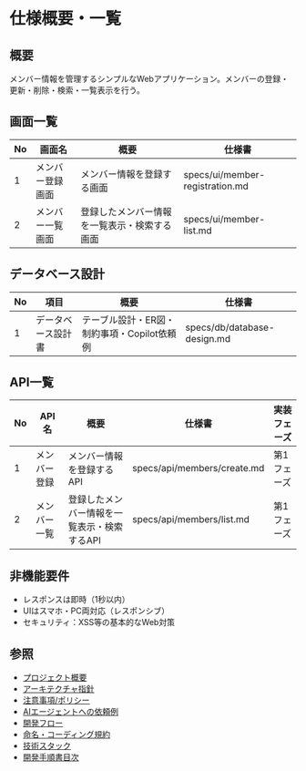 # 仕様概要・一覧

## 概要

メンバー情報を管理するシンプルなWebアプリケーション。メンバーの登録・更新・削除・検索・一覧表示を行う。

## 画面一覧

| No  | 画面名             | 概要                                   | 仕様書                           |
| --- | ------------------ | -------------------------------------- | -------------------------------- |
| 1   | メンバー登録画面   | メンバー情報を登録する画面             | specs/ui/member-registration.md |
| 2   | メンバー一覧画面 | 登録したメンバー情報を一覧表示・検索する画面 | specs/ui/member-list.md         |

## データベース設計

| No  | 項目                 | 概要                                   | 仕様書                            |
| --- | -------------------- | -------------------------------------- | --------------------------------- |
| 1   | データベース設計書   | テーブル設計・ER図・制約事項・Copilot依頼例 | specs/db/database-design.md     |

## API一覧

| No  | API名          | 概要                                  | 仕様書                       | 実装フェーズ |
| --- | -------------- | ------------------------------------- | ---------------------------- | ------------ |
| 1   | メンバー登録   | メンバー情報を登録するAPI             | specs/api/members/create.md | 第1フェーズ  |
| 2   | メンバー一覧   | 登録したメンバー情報を一覧表示・検索するAPI | specs/api/members/list.md   | 第1フェーズ  |

## 非機能要件

- レスポンスは即時（1秒以内）
- UIはスマホ・PC両対応（レスポンシブ）
- セキュリティ：XSS等の基本的なWeb対策

## 参照

- [プロジェクト概要](../README.md)
- [アーキテクチャ指針](./architecture.md)
- [注意事項/ポリシー](./policies.md)
- [AIエージェントへの依頼例](./prompts-examples.md)
- [開発フロー](./development-flow.md)
- [命名・コーディング規約](./conventions.md)
- [技術スタック](./stack.md)
- [開発手順書目次](../INSTRUCTIONS.md)
